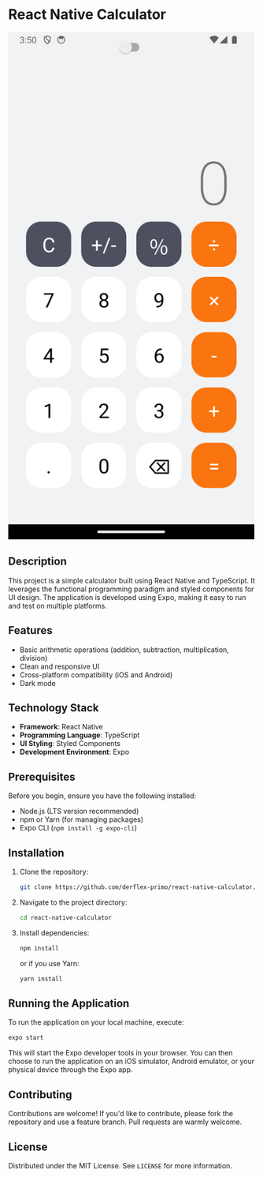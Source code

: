 
# **React Native Calculator**

<img src="assets/calculator_screenshot.png" alt="Calculator App Screenshot" width="500"/>

## **Description**
This project is a simple calculator built using React Native and TypeScript. It leverages the functional programming paradigm and styled components for UI design. The application is developed using Expo, making it easy to run and test on multiple platforms.

## **Features**
- Basic arithmetic operations (addition, subtraction, multiplication, division)
- Clean and responsive UI
- Cross-platform compatibility (iOS and Android)
- Dark mode

## **Technology Stack**
- **Framework**: React Native
- **Programming Language**: TypeScript
- **UI Styling**: Styled Components
- **Development Environment**: Expo

## **Prerequisites**
Before you begin, ensure you have the following installed:
- Node.js (LTS version recommended)
- npm or Yarn (for managing packages)
- Expo CLI (`npm install -g expo-cli`)

## **Installation**
1. Clone the repository:
   ```bash
   git clone https://github.com/derflex-primo/react-native-calculator.git
   ```
2. Navigate to the project directory:
   ```bash
   cd react-native-calculator
   ```
3. Install dependencies:
   ```bash
   npm install
   ```
   or if you use Yarn:
   ```bash
   yarn install
   ```

## **Running the Application**
To run the application on your local machine, execute:
```bash
expo start
```
This will start the Expo developer tools in your browser. You can then choose to run the application on an iOS simulator, Android emulator, or your physical device through the Expo app.

## **Contributing**
Contributions are welcome! If you'd like to contribute, please fork the repository and use a feature branch. Pull requests are warmly welcome.

## **License**
Distributed under the MIT License. See `LICENSE` for more information.

